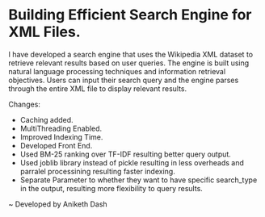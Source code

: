 # Building Efficient Search Engine for XML Files.
 
I have developed a search engine that uses the Wikipedia XML dataset to retrieve relevant results based on user queries. The engine is built using natural language processing techniques and information retrieval objectives. Users can input their search query and the engine parses through the entire XML file to display relevant results.

Changes:
- Caching added.
- MultiThreading Enabled.
- Improved Indexing Time.
- Developed Front End.
- Used BM-25 ranking over TF-IDF resulting better query output.
- Used joblib library instead of pickle resulting in less overheads and parralel processining resulting faster indexing.
- Separate Parameter to whether they want to have specific search_type in the output, resulting more flexibility to query results.


~ Developed by Aniketh Dash
